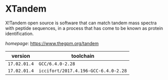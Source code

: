 # XTandem

X!Tandem open source is software that can match tandem mass  spectra with peptide sequences, in a process that has come to be known as  protein identification.

*homepage*: <https://www.thegpm.org/tandem>

version | toolchain
--------|----------
``17.02.01.4`` | ``GCC/6.4.0-2.28``
``17.02.01.4`` | ``iccifort/2017.4.196-GCC-6.4.0-2.28``
